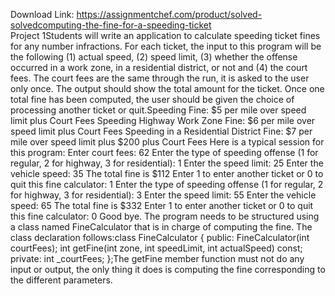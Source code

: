 Download Link: https://assignmentchef.com/product/solved-solvedcomputing-the-fine-for-a-speeding-ticket
<br>
Project 1Students will write an application to calculate speeding ticket fines for any number infractions. For each ticket, the input to this program will be the following (1) actual speed, (2) speed limit, (3) whether the offense occurred in a work zone, in a residential district, or not and (4) the court fees. The court fees are the same through the run, it is asked to the user only once. The output should show the total amount for the ticket. Once one total fine has been computed, the user should be given the choice of processing another ticket or quit.Speeding Fine: $5 per mile over speed limit plus Court Fees Speeding Highway Work Zone Fine: $6 per mile over speed limit plus Court Fees Speeding in a Residential District Fine: $7 per mile over speed limit plus $200 plus Court Fees Here is a typical session for this program: Enter court fees: 62 Enter the type of speeding offense (1 for regular, 2 for highway, 3 for residential): 1 Enter the speed limit: 25 Enter the vehicle speed: 35 The total fine is $112 Enter 1 to enter another ticket or 0 to quit this fine calculator: 1 Enter the type of speeding offense (1 for regular, 2 for highway, 3 for residential): 3 Enter the speed limit: 55 Enter the vehicle speed: 65 The total fine is $332 Enter 1 to enter another ticket or 0 to quit this fine calculator: 0 Good bye. The program needs to be structured using a class named FineCalculator that is in charge of computing the fine. The class declaration follows:class FineCalculator { public: FineCalculator(int courtFees); int getFine(int zone, int speedLimit, int actualSpeed) const; private: int _courtFees; };The getFine member function must not do any input or output, the only thing it does is computing the fine corresponding to the different parameters.